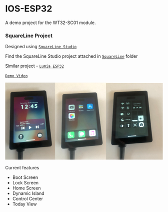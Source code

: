 # IOS-ESP32
A demo project for the WT32-SC01 module.

### SquareLine Project
Designed using [`SquareLine Studio`](https://squareline.io/)

Find the SquareLine Studio project attached in [`SquareLine`](/SquareLine/) folder

Similar project - [`Lumia ESP32`](https://github.com/fbiego/Lumia-ESP32)

[`Demo Video`](https://youtu.be/HOP7OMvAePs)

![1](ios-esp32.png?raw=true "1")


Current features
- Boot Screen
- Lock Screen
- Home Screen
- Dynamic Island
- Control Center
- Today View
